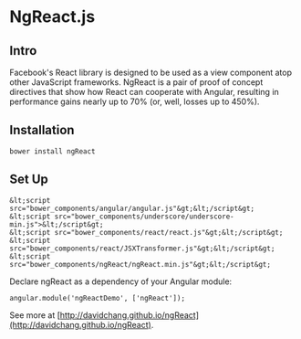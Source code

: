 NgReact.js
==========

Intro
-----
Facebook's React library is designed to be used as a view component atop other JavaScript frameworks. NgReact is a pair of proof of concept directives that show how React can cooperate with Angular, resulting in performance gains nearly up to 70% (or, well, losses up to 450%).

Installation
------------
```bower install ngReact```

Set Up
------
```
&lt;script src="bower_components/angular/angular.js"&gt;&lt;/script&gt;
&lt;script src="bower_components/underscore/underscore-min.js">&lt;/script&gt;
&lt;script src="bower_components/react/react.js"&gt;&lt;/script&gt;
&lt;script src="bower_components/react/JSXTransformer.js"&gt;&lt;/script&gt;
&lt;script src="bower_components/ngReact/ngReact.min.js"&gt;&lt;/script&gt;
```

Declare ngReact as a dependency of your Angular module:

```angular.module('ngReactDemo', ['ngReact']);```

See more at [http://davidchang.github.io/ngReact](http://davidchang.github.io/ngReact).
